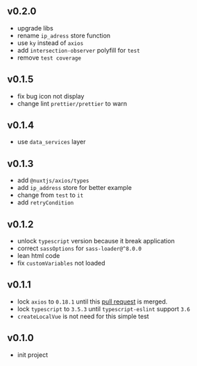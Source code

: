 ## v0.2.0
* upgrade libs
* rename `ip_adress` store function
* use `ky` instead of `axios`
* add `intersection-observer` polyfill for `test`
* remove `test coverage`

## v0.1.5
* fix bug icon not display
* change lint `prettier/prettier` to warn

## v0.1.4
* use `data_services` layer

## v0.1.3
* add `@nuxtjs/axios/types`
* add `ip_address` store for better example
* change from `test` to `it`
* add `retryCondition`

## v0.1.2
* unlock `typescript` version because it break application
* correct `sassOptions` for `sass-loader@^8.0.0`
* lean html code
* fix `customVariables` not loaded

## v0.1.1
* lock `axios` to `0.18.1` until this [pull request](https://github.com/axios/axios/pull/2207) is merged.
* lock `typescript` to `3.5.3` until `typescript-eslint` support `3.6`
* `createLocalVue` is not need for this simple test

## v0.1.0
* init project
